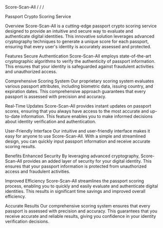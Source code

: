  Score-Scan-All    /                   /                          /

Passport Crypto Scoring Service

Overview
Score-Scan-All is a cutting-edge passport crypto scoring service designed to provide an intuitive and secure way to evaluate and authenticate digital identities. This innovative solution leverages advanced cryptography techniques to generate a unique score for each passport, ensuring that every user's identity is accurately assessed and protected.

Features
Secure Authentication
Score-Scan-All employs state-of-the-art cryptographic algorithms to verify the authenticity of passport information. This ensures that your identity is safeguarded against fraudulent activities and unauthorized access.

Comprehensive Scoring System
Our proprietary scoring system evaluates various passport attributes, including biometric data, issuing country, and expiration dates. This comprehensive approach guarantees that every passport is assessed with precision and accuracy.

Real-Time Updates
Score-Scan-All provides instant updates on passport scores, ensuring that you always have access to the most accurate and up-to-date information. This feature enables you to make informed decisions about identity verification and authentication.

User-Friendly Interface
Our intuitive and user-friendly interface makes it easy for anyone to use Score-Scan-All. With a simple and streamlined design, you can quickly input passport information and receive accurate scoring results.

Benefits
Enhanced Security
By leveraging advanced cryptography, Score-Scan-All provides an added layer of security for your digital identity. This ensures that your passport information is protected from unauthorized access and fraudulent activities.

Improved Efficiency
Score-Scan-All streamlines the passport scoring process, enabling you to quickly and easily evaluate and authenticate digital identities. This results in significant time savings and improved overall efficiency.

Accurate Results
Our comprehensive scoring system ensures that every passport is assessed with precision and accuracy. This guarantees that you receive accurate and reliable results, giving you confidence in your identity verification decisions.
